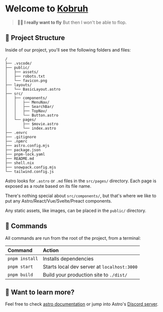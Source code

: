 # Welcome to [Kobruh](https://kobruh.netlify.app)

> 🧑‍🚀 **I really want to fly** But then I won't be able to flop.

## 🚀 Project Structure

Inside of our project, you'll see the following folders and files:

```
/
├── .vscode/
├── public/
│   ├── assets/
│   ├── robots.txt
│   └── favicon.png
├── layouts/
│   └── BasicLayout.astro
├── src/
│   ├── components/
│   │   ├── MenuNav/
│   │   ├── SearchBar/
│   │   ├── TopNav/
│   │   └── Button.astro
│   └── pages/
│       ├── $movie.astro
│       └── index.astro
├── .envrc
├── .gitignore
├── .npmrc
├── astro.config.mjs
├── package.json
├── pnpm-lock.yaml
├── README.md
├── shell.nix
├── snowpack.config.mjs
└── tailwind.config.js
```

Astro looks for `.astro` or `.md` files in the `src/pages/` directory. Each page is exposed as a route based on its file name.

There's nothing special about `src/components/`, but that's where we like to put any Astro/React/Vue/Svelte/Preact components.

Any static assets, like images, can be placed in the `public/` directory.

## 🧞 Commands

All commands are run from the root of the project, from a terminal:

| Command         | Action                                      |
|:----------------|:--------------------------------------------|
| `pnpm install`  | Installs dependencies                       |
| `pnpm start`    | Starts local dev server at `localhost:3000` |
| `pnpm build`    | Build your production site to `./dist/`     |

## 👀 Want to learn more?

Feel free to check [astro documentation](https://github.com/snowpackjs/astro) or jump into Astro's [Discord server](https://astro.build/chat).
